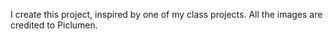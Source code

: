 I create this project, inspired by one of my class projects. All the images are credited to Piclumen.
